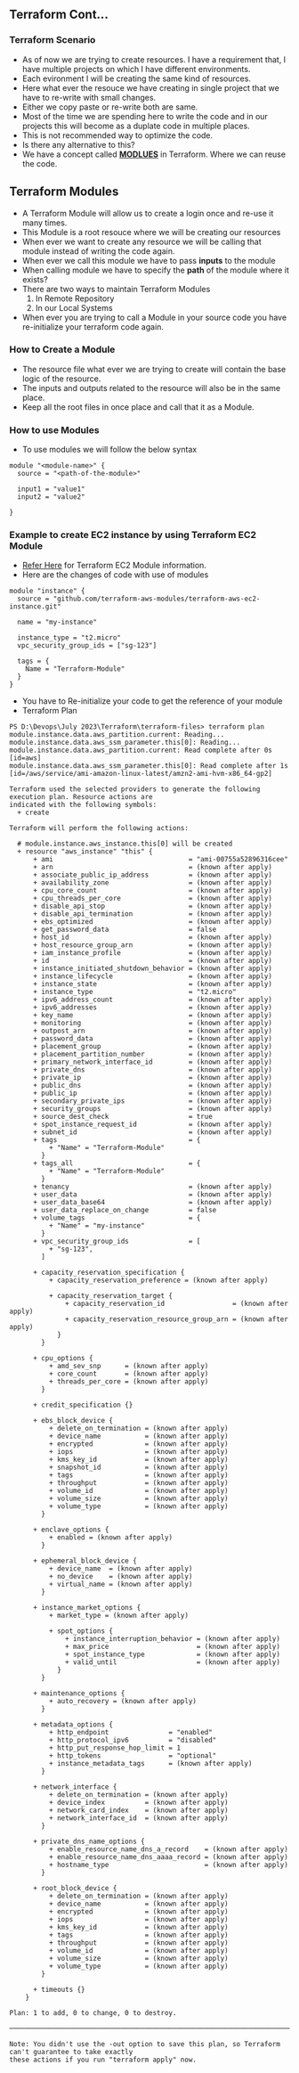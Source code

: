 ## Terraform Cont...

### Terraform Scenario
- As of now we are trying to create resources. I have a requirement that, I have multiple projects on which I have different environments.
- Each evironment I will be creating the same kind of resources.
- Here what ever the resouce we have creating in single project that we have to re-write with small changes.
- Either we copy paste or re-write both are same.
- Most of the time we are spending here to write the code and in our projects this will become as a duplate code in multiple places.
- This is not recommended way to optimize the code. 
- Is there any alternative to this?
- We have a concept called **[MODLUES](https://registry.terraform.io/browse/modules)** in Terraform. Where we can reuse the code.

## Terraform Modules
- A Terraform Module will allow us to create a login once and re-use it many times.
- This Module is a root resouce where we will be creating our resources 
- When ever we want to create any resource we will be calling that module instead of writing the code again.
- When ever we call this module we have to pass **inputs** to the module
- When calling module we have to specify the **path** of the module where it exists?
- There are two ways to maintain Terraform Modules
    1. In Remote Repository
    2. In our Local Systems
- When ever you are trying to call a Module in your source code you have re-initialize your terraform code again.

### How to Create a Module
- The resource file what ever we are trying to create will contain the base logic of the resource.
- The inputs and outputs related to the resource will also be in the same place.
- Keep all the root files in once place and call that it as a Module.

### How to use Modules
- To use modules we will follow the below syntax
```
module "<module-name>" {
  source = "<path-of-the-module>"

  input1 = "value1"
  input2 = "value2"
  
}
```

### Example to create EC2 instance by using Terraform EC2 Module
- [Refer Here](https://registry.terraform.io/modules/terraform-aws-modules/ec2-instance/aws/latest) for Terraform EC2 Module information.
- Here are the changes of code with use of modules
```
module "instance" {
  source = "github.com/terraform-aws-modules/terraform-aws-ec2-instance.git"

  name = "my-instance"

  instance_type = "t2.micro"
  vpc_security_group_ids = ["sg-123"]

  tags = {
    Name = "Terraform-Module"
  }
}
```
- You have to Re-initialize your code to get the reference of your module
- Terraform Plan
```
PS D:\Devops\July 2023\Terraform\terraform-files> terraform plan
module.instance.data.aws_partition.current: Reading...
module.instance.data.aws_ssm_parameter.this[0]: Reading...
module.instance.data.aws_partition.current: Read complete after 0s [id=aws]
module.instance.data.aws_ssm_parameter.this[0]: Read complete after 1s [id=/aws/service/ami-amazon-linux-latest/amzn2-ami-hvm-x86_64-gp2]

Terraform used the selected providers to generate the following execution plan. Resource actions are
indicated with the following symbols:
  + create

Terraform will perform the following actions:

  # module.instance.aws_instance.this[0] will be created
  + resource "aws_instance" "this" {
      + ami                                  = "ami-00755a52896316cee"
      + arn                                  = (known after apply)
      + associate_public_ip_address          = (known after apply)
      + availability_zone                    = (known after apply)
      + cpu_core_count                       = (known after apply)
      + cpu_threads_per_core                 = (known after apply)
      + disable_api_stop                     = (known after apply)
      + disable_api_termination              = (known after apply)
      + ebs_optimized                        = (known after apply)
      + get_password_data                    = false
      + host_id                              = (known after apply)
      + host_resource_group_arn              = (known after apply)
      + iam_instance_profile                 = (known after apply)
      + id                                   = (known after apply)
      + instance_initiated_shutdown_behavior = (known after apply)
      + instance_lifecycle                   = (known after apply)
      + instance_state                       = (known after apply)
      + instance_type                        = "t2.micro"
      + ipv6_address_count                   = (known after apply)
      + ipv6_addresses                       = (known after apply)
      + key_name                             = (known after apply)
      + monitoring                           = (known after apply)
      + outpost_arn                          = (known after apply)
      + password_data                        = (known after apply)
      + placement_group                      = (known after apply)
      + placement_partition_number           = (known after apply)
      + primary_network_interface_id         = (known after apply)
      + private_dns                          = (known after apply)
      + private_ip                           = (known after apply)
      + public_dns                           = (known after apply)
      + public_ip                            = (known after apply)
      + secondary_private_ips                = (known after apply)
      + security_groups                      = (known after apply)
      + source_dest_check                    = true
      + spot_instance_request_id             = (known after apply)
      + subnet_id                            = (known after apply)
      + tags                                 = {
          + "Name" = "Terraform-Module"
        }
      + tags_all                             = {
          + "Name" = "Terraform-Module"
        }
      + tenancy                              = (known after apply)
      + user_data                            = (known after apply)
      + user_data_base64                     = (known after apply)
      + user_data_replace_on_change          = false
      + volume_tags                          = {
          + "Name" = "my-instance"
        }
      + vpc_security_group_ids               = [
          + "sg-123",
        ]

      + capacity_reservation_specification {
          + capacity_reservation_preference = (known after apply)

          + capacity_reservation_target {
              + capacity_reservation_id                 = (known after apply)
              + capacity_reservation_resource_group_arn = (known after apply)
            }
        }

      + cpu_options {
          + amd_sev_snp      = (known after apply)
          + core_count       = (known after apply)
          + threads_per_core = (known after apply)
        }

      + credit_specification {}

      + ebs_block_device {
          + delete_on_termination = (known after apply)
          + device_name           = (known after apply)
          + encrypted             = (known after apply)
          + iops                  = (known after apply)
          + kms_key_id            = (known after apply)
          + snapshot_id           = (known after apply)
          + tags                  = (known after apply)
          + throughput            = (known after apply)
          + volume_id             = (known after apply)
          + volume_size           = (known after apply)
          + volume_type           = (known after apply)
        }

      + enclave_options {
          + enabled = (known after apply)
        }

      + ephemeral_block_device {
          + device_name  = (known after apply)
          + no_device    = (known after apply)
          + virtual_name = (known after apply)
        }

      + instance_market_options {
          + market_type = (known after apply)

          + spot_options {
              + instance_interruption_behavior = (known after apply)
              + max_price                      = (known after apply)
              + spot_instance_type             = (known after apply)
              + valid_until                    = (known after apply)
            }
        }

      + maintenance_options {
          + auto_recovery = (known after apply)
        }

      + metadata_options {
          + http_endpoint               = "enabled"
          + http_protocol_ipv6          = "disabled"
          + http_put_response_hop_limit = 1
          + http_tokens                 = "optional"
          + instance_metadata_tags      = (known after apply)
        }

      + network_interface {
          + delete_on_termination = (known after apply)
          + device_index          = (known after apply)
          + network_card_index    = (known after apply)
          + network_interface_id  = (known after apply)
        }

      + private_dns_name_options {
          + enable_resource_name_dns_a_record    = (known after apply)
          + enable_resource_name_dns_aaaa_record = (known after apply)
          + hostname_type                        = (known after apply)
        }

      + root_block_device {
          + delete_on_termination = (known after apply)
          + device_name           = (known after apply)
          + encrypted             = (known after apply)
          + iops                  = (known after apply)
          + kms_key_id            = (known after apply)
          + tags                  = (known after apply)
          + throughput            = (known after apply)
          + volume_id             = (known after apply)
          + volume_size           = (known after apply)
          + volume_type           = (known after apply)
        }

      + timeouts {}
    }

Plan: 1 to add, 0 to change, 0 to destroy.

─────────────────────────────────────────────────────────────────────────────────────────────────────── 

Note: You didn't use the -out option to save this plan, so Terraform can't guarantee to take exactly    
these actions if you run "terraform apply" now.
```
